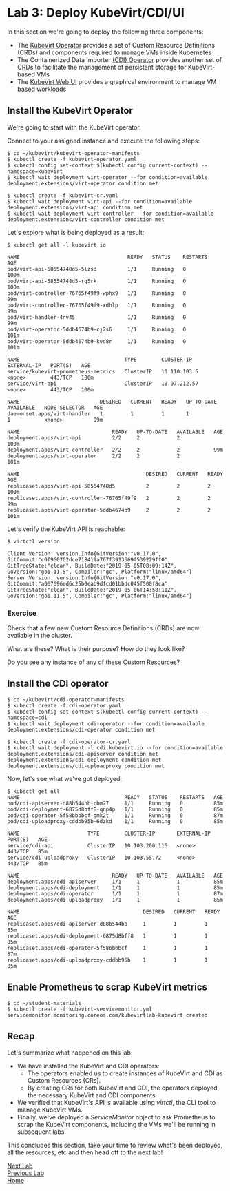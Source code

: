 # Lab 3: Deploy KubeVirt/CDI/UI

In this section we're going to deploy the following three components:

* The [KubeVirt Operator](https://github.com/kubevirt/kubevirt) provides a set of Custom Resource Definitions (CRDs) and components required to manage VMs inside Kubernetes
* The Containerized Data Importer [(CDI) Operator](https://github.com/kubevirt/containerized-data-importer) provides another set of CRDs to facilitate the management of persistent storage for KubeVirt-based VMs
* The [KubeVirt Web UI](https://github.com/kubevirt/web-ui) provides a graphical environment to manage VM based workloads

## Install the KubeVirt Operator

We're going to start with the KubeVirt operator.

Connect to your assigned instance and execute the following steps:

```console
$ cd ~/kubevirt/kubevirt-operator-manifests
$ kubectl create -f kubevirt-operator.yaml
$ kubectl config set-context $(kubectl config current-context) --namespace=kubevirt
$ kubectl wait deployment virt-operator --for condition=available
deployment.extensions/virt-operator condition met

$ kubectl create -f kubevirt-cr.yaml
$ kubectl wait deployment virt-api --for condition=available
deployment.extensions/virt-api condition met
$ kubectl wait deployment virt-controller --for condition=available
deployment.extensions/virt-controller condition met
```

Let's explore what is being deployed as a result:

```console
$ kubectl get all -l kubevirt.io

NAME                                   READY   STATUS    RESTARTS   AGE
pod/virt-api-58554748d5-5lzsd          1/1     Running   0          100m
pod/virt-api-58554748d5-rg5rk          1/1     Running   0          100m
pod/virt-controller-76765f49f9-wphx9   1/1     Running   0          99m
pod/virt-controller-76765f49f9-xdhlp   1/1     Running   0          99m
pod/virt-handler-4nv45                 1/1     Running   0          99m
pod/virt-operator-5ddb4674b9-cj2s6     1/1     Running   0          101m
pod/virt-operator-5ddb4674b9-kvd8r     1/1     Running   0          101m

NAME                                  TYPE        CLUSTER-IP     EXTERNAL-IP   PORT(S)   AGE
service/kubevirt-prometheus-metrics   ClusterIP   10.110.103.5   <none>        443/TCP   100m
service/virt-api                      ClusterIP   10.97.212.57   <none>        443/TCP   100m

NAME                          DESIRED   CURRENT   READY   UP-TO-DATE   AVAILABLE   NODE SELECTOR   AGE
daemonset.apps/virt-handler   1         1         1       1            1           <none>          99m

NAME                              READY   UP-TO-DATE   AVAILABLE   AGE
deployment.apps/virt-api          2/2     2            2           100m
deployment.apps/virt-controller   2/2     2            2           99m
deployment.apps/virt-operator     2/2     2            2           101m

NAME                                         DESIRED   CURRENT   READY   AGE
replicaset.apps/virt-api-58554748d5          2         2         2       100m
replicaset.apps/virt-controller-76765f49f9   2         2         2       99m
replicaset.apps/virt-operator-5ddb4674b9     2         2         2       101m
```

Let's verify the KubeVirt API is reachable:

```console
$ virtctl version

Client Version: version.Info{GitVersion:"v0.17.0", GitCommit:"c0f960702dce718419a767f3913669f539229ff0", GitTreeState:"clean", BuildDate:"2019-05-05T08:09:14Z", GoVersion:"go1.11.5", Compiler:"gc", Platform:"linux/amd64"}
Server Version: version.Info{GitVersion:"v0.17.0", GitCommit:"a067696ed6c25b0eab9dfcd01bbdc045f500f8ca", GitTreeState:"clean", BuildDate:"2019-05-06T14:58:11Z", GoVersion:"go1.11.5", Compiler:"gc", Platform:"linux/amd64"}
```
### Exercise

Check that a few new Custom Resource Definitions (CRDs) are now available in the cluster.

What are these? What is their purpose? How do they look like?

Do you see any instance of any of these Custom Resources?

## Install the CDI operator

```console
$ cd ~/kubevirt/cdi-operator-manifests
$ kubectl create -f cdi-operator.yaml
$ kubectl config set-context $(kubectl config current-context) --namespace=cdi
$ kubectl wait deployment cdi-operator --for condition=available
deployment.extensions/cdi-operator condition met

$ kubectl create -f cdi-operator-cr.yaml
$ kubectl wait deployment -l cdi.kubevirt.io --for condition=available
deployment.extensions/cdi-apiserver condition met
deployment.extensions/cdi-deployment condition met
deployment.extensions/cdi-uploadproxy condition met
```

Now, let's see what we've got deployed:

```console
$ kubectl get all
NAME                                  READY   STATUS    RESTARTS   AGE
pod/cdi-apiserver-d88b544bb-cbm27     1/1     Running   0          85m
pod/cdi-deployment-6875d8bff8-qnp4p   1/1     Running   0          85m
pod/cdi-operator-5f58bbbbcf-gmk2t     1/1     Running   0          87m
pod/cdi-uploadproxy-cddbb95b-6dzkd    1/1     Running   0          85m

NAME                      TYPE        CLUSTER-IP       EXTERNAL-IP   PORT(S)   AGE
service/cdi-api           ClusterIP   10.103.200.116   <none>        443/TCP   85m
service/cdi-uploadproxy   ClusterIP   10.103.55.72     <none>        443/TCP   85m

NAME                              READY   UP-TO-DATE   AVAILABLE   AGE
deployment.apps/cdi-apiserver     1/1     1            1           85m
deployment.apps/cdi-deployment    1/1     1            1           85m
deployment.apps/cdi-operator      1/1     1            1           87m
deployment.apps/cdi-uploadproxy   1/1     1            1           85m

NAME                                        DESIRED   CURRENT   READY   AGE
replicaset.apps/cdi-apiserver-d88b544bb     1         1         1       85m
replicaset.apps/cdi-deployment-6875d8bff8   1         1         1       85m
replicaset.apps/cdi-operator-5f58bbbbcf     1         1         1       87m
replicaset.apps/cdi-uploadproxy-cddbb95b    1         1         1       85m
```

## Enable Prometheus to scrap KubeVirt metrics

```console
$ cd ~/student-materials
$ kubectl create -f kubevirt-servicemonitor.yml
servicemonitor.monitoring.coreos.com/kubevirtlab-kubevirt created
```

## Recap

Let's summarize what happened on this lab:

* We have installed the KubeVirt and CDI operators:
  * The operators enabled us to create instances of KubeVirt and CDI as Custom Resources (CRs).
  * By creating CRs for both KubeVirt and CDI, the operators deployed the necessary KubeVirt and CDI components.
* We verified that KubeVirt's API is available using *virtctl*, the CLI tool to manage KubeVirt VMs.
* Finally, we've deployed a *ServiceMonitor* object to ask Prometheus to scrap the KubeVirt components, including the VMs we'll be running in subsequent labs.


This concludes this section, take your time to review what's been deployed, all the resources, etc and then head off to the next lab!

[Next Lab](../lab4/lab4.md)\
[Previous Lab](../lab2/lab2.md)\
[Home](../../README.md)
